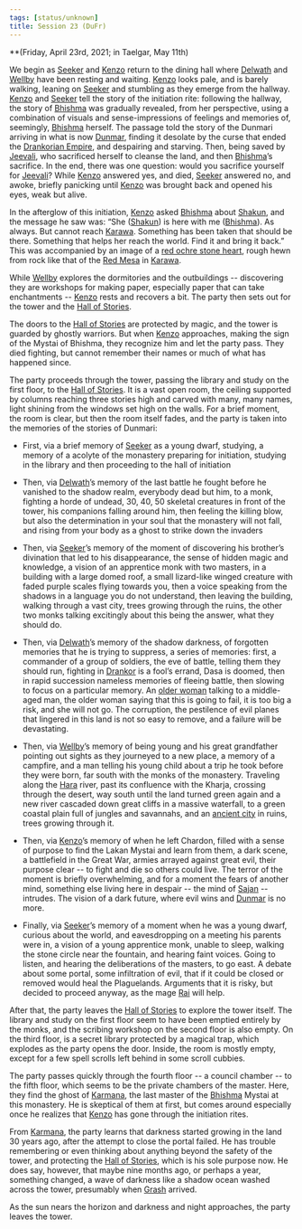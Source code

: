 ```yaml
---
tags: [status/unknown]
title: Session 23 (DuFr)
---
```



**(Friday, April 23rd, 2021; in Taelgar, May 11th)

We begin as [Seeker](<../../../people/pcs/dunmar-fellowship/seeker.md>) and [Kenzo](<../../../people/pcs/dunmar-fellowship/kenzo.md>) return to the dining hall where [Delwath](<../../../people/pcs/dunmar-fellowship/delwath.md>) and [Wellby](<../../../people/pcs/dunmar-fellowship/wellby.md>) have been resting and waiting. [Kenzo](<../../../people/pcs/dunmar-fellowship/kenzo.md>) looks pale, and is barely walking, leaning on [Seeker](<../../../people/pcs/dunmar-fellowship/seeker.md>) and stumbling as they emerge from the hallway. [Kenzo](<../../../people/pcs/dunmar-fellowship/kenzo.md>) and [Seeker](<../../../people/pcs/dunmar-fellowship/seeker.md>) tell the story of the initiation rite: following the hallway, the story of [Bhishma](<../../../cosmology/gods/incorporeal-gods/dunmari/bhishma.md>) was gradually revealed, from her perspective, using a combination of visuals and sense-impressions of feelings and memories of, seemingly, [Bhishma](<../../../cosmology/gods/incorporeal-gods/dunmari/bhishma.md>) herself. The passage told the story of the Dunmari arriving in what is now [Dunmar](<../../../gazetteer/greater-dunmar/realms/dunmar/dunmar.md>), finding it desolate by the curse that ended the [Drankorian Empire](<../../../history/drankorian-era/drankorian-empire.md>), and despairing and starving. Then, being saved by [Jeevali](<../../../cosmology/gods/incorporeal-gods/dunmari/jeevali.md>), who sacrificed herself to cleanse the land, and then [Bhishma](<../../../cosmology/gods/incorporeal-gods/dunmari/bhishma.md>)’s sacrifice. In the end, there was one question: would you sacrifice yourself for [Jeevali](<../../../cosmology/gods/incorporeal-gods/dunmari/jeevali.md>)? While [Kenzo](<../../../people/pcs/dunmar-fellowship/kenzo.md>) answered yes, and died, [Seeker](<../../../people/pcs/dunmar-fellowship/seeker.md>) answered no, and awoke, briefly panicking until [Kenzo](<../../../people/pcs/dunmar-fellowship/kenzo.md>) was brought back and opened his eyes, weak but alive. 

In the afterglow of this initiation, [Kenzo](<../../../people/pcs/dunmar-fellowship/kenzo.md>) asked [Bhishma](<../../../cosmology/gods/incorporeal-gods/dunmari/bhishma.md>) about [Shakun](<../../../cosmology/gods/incorporeal-gods/dunmari/shakun.md>), and the message he saw was: “She ([Shakun](<../../../cosmology/gods/incorporeal-gods/dunmari/shakun.md>)) is here with me ([Bhishma](<../../../cosmology/gods/incorporeal-gods/dunmari/bhishma.md>)). As always. But cannot reach [Karawa](<../../../gazetteer/greater-dunmar/realms/dunmar/eastern-dunmar/karawa.md>). Something has been taken that should be there. Something that helps her reach the world. Find it and bring it back.” This was accompanied by an image of a [red ochre stone heart](<../../../things/artifacts-of-power/heart-of-shakun.md>), rough hewn from rock like that of the [Red Mesa](<../../../gazetteer/greater-dunmar/realms/dunmar/eastern-dunmar/red-mesa.md>) in [Karawa](<../../../gazetteer/greater-dunmar/realms/dunmar/eastern-dunmar/karawa.md>). 

While [Wellby](<../../../people/pcs/dunmar-fellowship/wellby.md>) explores the dormitories and the outbuildings -- discovering they are workshops for making paper, especially paper that can take enchantments -- [Kenzo](<../../../people/pcs/dunmar-fellowship/kenzo.md>) rests and recovers a bit. The party then sets out for the tower and the [Hall of Stories](<../../../gazetteer/greater-dunmar/dunmari-basin/hall-of-stories.md>).

The doors to the [Hall of Stories](<../../../gazetteer/greater-dunmar/dunmari-basin/hall-of-stories.md>) are protected by magic, and the tower is guarded by ghostly warriors. But when [Kenzo](<../../../people/pcs/dunmar-fellowship/kenzo.md>) approaches, making the sign of the Mystai of Bhishma, they recognize him and let the party pass. They died fighting, but cannot remember their names or much of what has happened since.

The party proceeds through the tower, passing the library and study on the first floor, to the [Hall of Stories](<../../../gazetteer/greater-dunmar/dunmari-basin/hall-of-stories.md>). It is a vast open room, the ceiling supported by columns reaching three stories high and carved with many, many names, light shining from the windows set high on the walls. For a brief moment, the room is clear, but then the room itself fades, and the party is taken into the memories of the stories of Dunmari:

- First, via a brief memory of [Seeker](<../../../people/pcs/dunmar-fellowship/seeker.md>) as a young dwarf, studying, a memory of a acolyte of the monastery preparing for initiation, studying in the library and then proceeding to the hall of initiation
  
- Then, via [Delwath](<../../../people/pcs/dunmar-fellowship/delwath.md>)’s memory of the last battle he fought before he vanished to the shadow realm, everybody dead but him, to a monk, fighting a horde of undead, 30, 40, 50 skeletal creatures in front of the tower, his companions falling around him, then feeling the killing blow, but also the determination in your soul that the monastery will not fall, and rising from your body as a ghost to strike down the invaders
  
- Then, via [Seeker](<../../../people/pcs/dunmar-fellowship/seeker.md>)’s memory of the moment of discovering his brother’s divination that led to his disappearance, the sense of hidden magic and knowledge, a vision of an apprentice monk with two masters, in a building with a large domed roof, a small lizard-like winged creature with faded purple scales flying towards you, then a voice speaking from the shadows in a language you do not understand, then leaving the building, walking through a vast city, trees growing through the ruins, the other two monks talking excitingly about this being the answer, what they should do.
  
- Then, via [Delwath](<../../../people/pcs/dunmar-fellowship/delwath.md>)’s memory of the shadow darkness, of forgotten memories that he is trying to suppress, a series of memories: first, a commander of a group of soldiers, the eve of battle, telling them they should run, fighting in [Drankor](<../../../history/drankorian-era/drankor.md>) is a fool’s errand, Dasa is doomed, then in rapid succession nameless memories of fleeing battle, then slowing to focus on a particular memory. An [older woman](<../../../people/dunmari/saka.md>) talking to a middle-aged man, the older woman saying that this is going to fail, it is too big a risk, and she will not go. The corruption, the pestilence of evil planes that lingered in this land is not so easy to remove, and a failure will be devastating. 
  
- Then, via [Wellby](<../../../people/pcs/dunmar-fellowship/wellby.md>)’s memory of being young and his great grandfather pointing out sights as they journeyed to a new place, a memory of a campfire, and a man telling his young child about a trip he took before they were born, far south with the monks of the monastery. Traveling along the [Hara](<../../../gazetteer/greater-dunmar/rivers/hara-watershed/hara.md>) river, past its confluence with the Kharja, crossing through the desert, way south until the land turned green again and a new river cascaded down great cliffs in a massive waterfall, to a green coastal plain full of jungles and savannahs, and an [ancient city](<../../../history/drankorian-era/drankor.md>) in ruins, trees growing through it. 
  
- Then, via [Kenzo](<../../../people/pcs/dunmar-fellowship/kenzo.md>)’s memory of when he left Chardon, filled with a sense of purpose to find the Lakan Mystai and learn from them, a dark scene, a battlefield in the Great War, armies arrayed against great evil, their purpose clear -- to fight and die so others could live. The terror of the moment is briefly overwhelming, and for a moment the fears of another mind, something else living here in despair -- the mind of [Sajan](<../../../people/dunmari/sajan.md>) -- intrudes. The vision of a dark future, where evil wins and [Dunmar](<../../../gazetteer/greater-dunmar/realms/dunmar/dunmar.md>) is no more. 
  
- Finally, via [Seeker](<../../../people/pcs/dunmar-fellowship/seeker.md>)’s memory of a moment when he was a young dwarf, curious about the world, and eavesdropping on a meeting his parents were in, a vision of a young apprentice monk, unable to sleep, walking the stone circle near the fountain, and hearing faint voices. Going to listen, and hearing the deliberations of the masters, to go east. A debate about some portal, some infiltration of evil, that if it could be closed or removed would heal the Plaguelands. Arguments that it is risky, but decided to proceed anyway, as the mage [Rai](<../../../people/pcs/great-war/rai.md>) will help. 

After that, the party leaves the [Hall of Stories](<../../../gazetteer/greater-dunmar/dunmari-basin/hall-of-stories.md>) to explore the tower itself. The library and study on the first floor seem to have been emptied entirely by the monks, and the scribing workshop on the second floor is also empty. On the third floor, is a secret library protected by a magical trap, which explodes as the party opens the door. Inside, the room is mostly empty, except for a few spell scrolls left behind in some scroll cubbies.

The party passes quickly through the fourth floor -- a council chamber -- to the fifth floor, which seems to be the private chambers of the master. Here, they find the ghost of [Karmana](<../../../people/dunmari/karmana.md>), the last master of the [Bhishma](<../../../cosmology/gods/incorporeal-gods/dunmari/bhishma.md>) Mystai at this monastery. He is skeptical of them at first, but comes around especially once he realizes that [Kenzo](<../../../people/pcs/dunmar-fellowship/kenzo.md>) has gone through the initiation rites. 

From [Karmana](<../../../people/dunmari/karmana.md>), the party learns that darkness started growing in the land 30 years ago, after the attempt to close the portal failed. He has trouble remembering or even thinking about anything beyond the safety of the tower, and protecting the [Hall of Stories](<../../../gazetteer/greater-dunmar/dunmari-basin/hall-of-stories.md>), which is his sole purpose now. He does say, however, that maybe nine months ago, or perhaps a year, something changed, a wave of darkness like a shadow ocean washed across the tower, presumably when [Grash](<../../../people/other-nonhumans/grash.md>) arrived. 

As the sun nears the horizon and darkness and night approaches, the party leaves the tower.